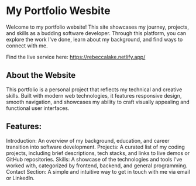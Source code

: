 # My Portfolio Wesbite

Welcome to my portfolio website! This site showcases my journey, projects, and skills as a budding software developer. Through this platform, you can explore the work I've done, learn about my background, and find ways to connect with me.

Find the live service here: https://rebeccalake.netlify.app/

## About the Website
This portfolio is a personal project that reflects my technical and creative skills. Built with modern web technologies, it features responsive design, smooth navigation, and showcases my ability to craft visually appealing and functional user interfaces.

## Features:
Introduction: An overview of my background, education, and career transition into software development.
Projects: A curated list of my coding projects, including brief descriptions, tech stacks, and links to live demos or GitHub repositories.
Skills: A showcase of the technologies and tools I’ve worked with, categorized by frontend, backend, and general programming.
Contact Section: A simple and intuitive way to get in touch with me via email or LinkedIn.
